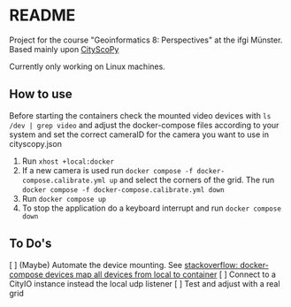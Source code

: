 # README

Project for the course "Geoinformatics 8: Perspectives" at the ifgi Münster.
Based mainly upon [CityScoPy](https://github.com/CityScope/CS_CityScoPy)

Currently only working on Linux machines.

## How to use
Before starting the containers check the mounted video devices with `ls /dev | grep video` and adjust the docker-compose files according to your system and set the correct cameraID for the camera you want to use in cityscopy.json  


1. Run `xhost +local:docker`
2. If a new camera is used run `docker compose -f docker-compose.calibrate.yml up` and select the corners of the grid. The run `docker compose -f docker-compose.calibrate.yml down`
3. Run `docker compose up`
4. To stop the application do a keyboard interrupt and run `docker compose down`

## To Do's

[ ] (Maybe) Automate the device mounting. See [stackoverflow: docker-compose devices map all devices from local to container](https://stackoverflow.com/questions/73339141/docker-compose-devices-map-all-devices-from-local-to-container)
[ ] Connect to a CityIO instance instead the local udp listener 
[ ] Test and adjust with a real grid